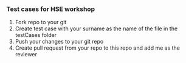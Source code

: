 ### Test cases for HSE workshop

1. Fork repo to your git
2. Create test case with your surname as the name of the file in the testCases folder
3. Push your changes to your git repo
4. Create pull request from your repo to this repo and add me as the reviewer
